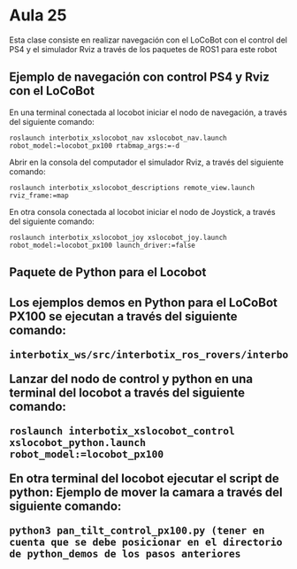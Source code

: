 <h1>Aula 25</h1>

Esta clase consiste en realizar navegación con el LoCoBot con el control del PS4 y el simulador Rviz a través de los paquetes de ROS1 para este robot

<h2>Ejemplo de navegación con control PS4 y Rviz con el LoCoBot</h2>

En una terminal conectada al locobot iniciar el nodo de navegación, a través del siguiente comando:
```
roslaunch interbotix_xslocobot_nav xslocobot_nav.launch robot_model:=locobot_px100 rtabmap_args:=-d
```

Abrir en la consola del computador el simulador Rviz, a través del siguiente comando:

```
roslaunch interbotix_xslocobot_descriptions remote_view.launch rviz_frame:=map
```

En otra consola conectada al locobot iniciar el nodo de Joystick, a través del siguiente comando:

```
roslaunch interbotix_xslocobot_joy xslocobot_joy.launch robot_model:=locobot_px100 launch_driver:=false
```

<h2>Paquete de Python para el Locobot<h2>

Los ejemplos demos en Python para el LoCoBot PX100 se ejecutan a través del siguiente comando:

```
interbotix_ws/src/interbotix_ros_rovers/interbotix_ros_xslocobots/examples/python_demos
```

Lanzar del nodo de control y python en una terminal del locobot a través del siguiente comando:

```
roslaunch interbotix_xslocobot_control xslocobot_python.launch robot_model:=locobot_px100
```

En otra terminal del locobot ejecutar el script de python: Ejemplo de mover la camara a través del siguiente comando:

```
python3 pan_tilt_control_px100.py (tener en cuenta que se debe posicionar en el directorio de python_demos de los pasos anteriores
```